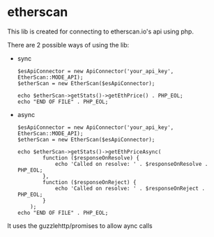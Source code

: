 # etherscan

<p>This lib is created for connecting to etherscan.io's api using php.</p>
<p>There are 2 possible ways of using the lib:
<ul>
<li>sync

```
$esApiConnector = new ApiConnector('your_api_key', EtherScan::MODE_API);
$etherScan = new EtherScan($esApiConnector);

echo $etherScan->getStats()->getEthPrice() . PHP_EOL;
echo "END OF FILE" . PHP_EOL;
```

</li>
<li>async

```
$esApiConnector = new ApiConnector('your_api_key', EtherScan::MODE_API);
$etherScan = new EtherScan($esApiConnector);

echo $etherScan->getStats()->getEthPriceAsync(
        function ($responseOnResolve) {
            echo 'Called on resolve: ' . $responseOnResolve . PHP_EOL;
        },
        function ($responseOnReject) {
            echo 'Called on resolve: ' . $responseOnReject . PHP_EOL;
        }
    );
echo "END OF FILE" . PHP_EOL;
```

</li>
</ul>

<p>It uses the guzzlehttp/promises to allow aync calls</p>
</p>
